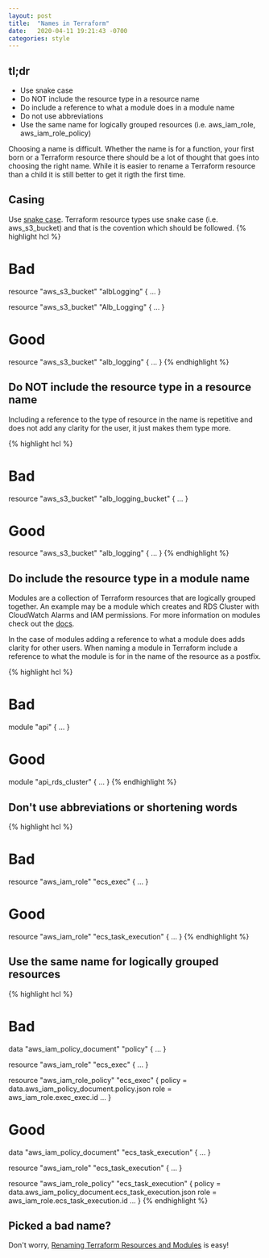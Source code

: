 ```yaml
---
layout: post
title:  "Names in Terraform"
date:   2020-04-11 19:21:43 -0700
categories: style
---
```

## tl;dr
* Use snake case
* Do NOT include the resource type in a resource name
* Do include a reference to what a module does in a module name
* Do not use abbreviations
* Use the same name for logically grouped resources (i.e. aws_iam_role, aws_iam_role_policy)

Choosing a name is difficult. Whether the name is for a function, your first born or a Terraform resource there should be a lot of thought that goes into choosing the right name. While it is easier to rename a Terraform resource than a child it is still better to get it rigth the first time.

## Casing
Use [snake case](https://en.wikipedia.org/wiki/Snake_case). Terraform resource types use snake case (i.e. aws_s3_bucket) and that is the covention which should be followed.
{% highlight hcl %}
# Bad
resource "aws_s3_bucket" "albLogging" {
  ...
}

resource "aws_s3_bucket" "Alb_Logging" {
  ...
}

# Good
resource "aws_s3_bucket" "alb_logging" {
  ...
}
{% endhighlight %}

## Do NOT include the resource type in a resource name
Including a reference to the type of resource in the name is repetitive and does not add any clarity for the user, it just makes them type more.

{% highlight hcl %}
# Bad
resource "aws_s3_bucket" "alb_logging_bucket" {
  ...
}

# Good
resource "aws_s3_bucket" "alb_logging" {
  ...
}
{% endhighlight %}

## Do include the resource type in a module name
Modules are a collection of Terraform resources that are logically grouped together. An example may be a module which creates and RDS Cluster with CloudWatch Alarms and IAM permissions. For more information on modules check out the [docs](https://www.terraform.io/docs/configuration/modules.html).

In the case of modules adding a reference to what a module does adds clarity for other users. When naming a module in Terraform include a reference to what the module is for in the name of the resource as a postfix.

{% highlight hcl %}
# Bad
module "api" {
  ...
}

# Good
module "api_rds_cluster" {
  ...
}
{% endhighlight %}

## Don't use abbreviations or shortening words
{% highlight hcl %}
# Bad
resource "aws_iam_role" "ecs_exec" {
  ...
}

# Good
resource "aws_iam_role" "ecs_task_execution" {
  ...
}
{% endhighlight %}


## Use the same name for logically grouped resources
{% highlight hcl %}
# Bad
data "aws_iam_policy_document" "policy" {
  ...
}

resource "aws_iam_role" "ecs_exec" {
  ...
}

resource "aws_iam_role_policy" "ecs_exec" {
  policy = data.aws_iam_policy_document.policy.json
  role   = aws_iam_role.exec_exec.id
  ...
}

# Good
data "aws_iam_policy_document" "ecs_task_execution" {
  ...
}

resource "aws_iam_role" "ecs_task_execution" {
  ...
}

resource "aws_iam_role_policy" "ecs_task_execution" {
  policy = data.aws_iam_policy_document.ecs_task_execution.json
  role   = aws_iam_role.ecs_task_execution.id
  ...
}
{% endhighlight %}

## Picked a bad name?
Don't worry, [Renaming Terraform Resources and Modules](/how-to/2020/04/11/how-to-rename-terraform-resources-and-modules/) is easy!
